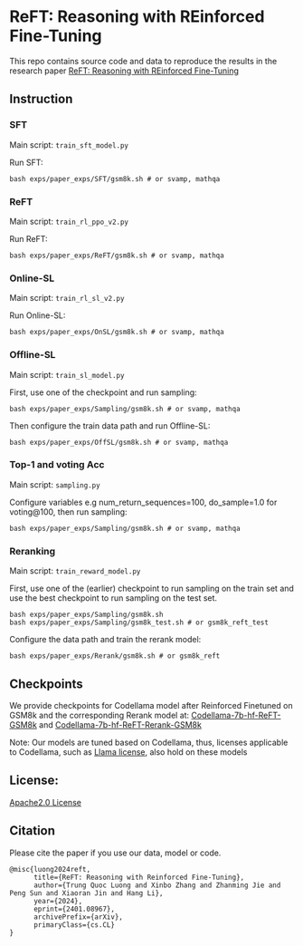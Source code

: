 # ReFT: Reasoning with REinforced Fine-Tuning
This repo contains source code and data to reproduce the results in the research paper [ReFT: Reasoning with REinforced Fine-Tuning](https://arxiv.org/abs/2401.08967)

## Instruction
### SFT
Main script: `train_sft_model.py`

Run SFT:
```
bash exps/paper_exps/SFT/gsm8k.sh # or svamp, mathqa
```
### ReFT
Main script: `train_rl_ppo_v2.py`

Run ReFT:
```
bash exps/paper_exps/ReFT/gsm8k.sh # or svamp, mathqa
```

### Online-SL
Main script: `train_rl_sl_v2.py`

Run Online-SL:
```
bash exps/paper_exps/OnSL/gsm8k.sh # or svamp, mathqa
```

### Offline-SL
Main script: `train_sl_model.py`

First, use one of the checkpoint and run sampling:
```
bash exps/paper_exps/Sampling/gsm8k.sh # or svamp, mathqa
```

Then configure the train data path and run Offline-SL:
```
bash exps/paper_exps/OffSL/gsm8k.sh # or svamp, mathqa
```

### Top-1 and voting Acc
Main script: `sampling.py`

Configure variables e.g num_return_sequences=100, do_sample=1.0 for voting@100, then run sampling:
```
bash exps/paper_exps/Sampling/gsm8k.sh # or svamp, mathqa
```

### Reranking
Main script: `train_reward_model.py`

First, use one of the (earlier) checkpoint to run sampling on the train set and use the best checkpoint to run sampling on the test set.
```
bash exps/paper_exps/Sampling/gsm8k.sh 
bash exps/paper_exps/Sampling/gsm8k_test.sh # or gsm8k_reft_test
```
Configure the data path and train the rerank model:
```
bash exps/paper_exps/Rerank/gsm8k.sh # or gsm8k_reft
```

## Checkpoints
We provide checkpoints for Codellama model after Reinforced Finetuned on GSM8k and the corresponding Rerank model at: [Codellama-7b-hf-ReFT-GSM8k](https://huggingface.co/lqtrung1998/Codellama-7b-hf-ReFT-GSM8k) and [Codellama-7b-hf-ReFT-Rerank-GSM8k](https://huggingface.co/lqtrung1998/Codellama-7b-hf-ReFT-Rerank-GSM8k)

Note: Our models are tuned based on Codellama, thus, licenses applicable to Codellama, such as [Llama license](https://github.com/lqtrung1998/mwp_ReFT/Llama_License.txt), also hold on these models

## License:
[Apache2.0 License](https://github.com/lqtrung1998/mwp_ReFT/License.txt)

## Citation
Please cite the paper if you use our data, model or code.
```
@misc{luong2024reft,
      title={ReFT: Reasoning with Reinforced Fine-Tuning}, 
      author={Trung Quoc Luong and Xinbo Zhang and Zhanming Jie and Peng Sun and Xiaoran Jin and Hang Li},
      year={2024},
      eprint={2401.08967},
      archivePrefix={arXiv},
      primaryClass={cs.CL}
}
```
